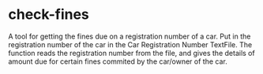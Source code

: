 # check-fines

A tool for getting the fines due on a registration number of a car. Put in the registration number of the car in the Car Registration Number TextFile. The function reads the registration number from the file, and gives the details of amount due for certain fines commited by the car/owner of the car. 
